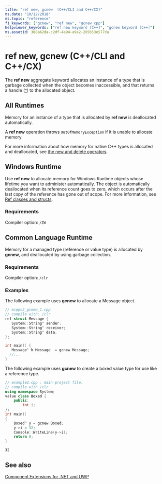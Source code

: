 ```yaml
---
title: "ref new, gcnew  (C++/CLI and C++/CX)"
ms.date: "10/12/2018"
ms.topic: "reference"
f1_keywords: ["gcnew", "ref new", "gcnew_cpp"]
helpviewer_keywords: ["ref new keyword (C++)", "gcnew keyword [C++]"]
ms.assetid: 388a62da-c2df-4a94-a9a2-205b53e577da
---
```

# ref new, gcnew  (C++/CLI and C++/CX)

The **ref new** aggregate keyword allocates an instance of a type that is garbage collected when the object becomes inaccessible, and that returns a handle ([^](../windows/handle-to-object-operator-hat-cpp-component-extensions.md)) to the allocated object.

## All Runtimes

Memory for an instance of a type that is allocated by **ref new** is deallocated automatically.

A **ref new** operation throws `OutOfMemoryException` if it is unable to allocate memory.

For more information about how memory for native C++ types is allocated and deallocated, see [the new and delete operators](../cpp/new-and-delete-operators.md).

## Windows Runtime

Use **ref new** to allocate memory for Windows Runtime objects whose lifetime you want to administer automatically. The object is automatically deallocated when its reference count goes to zero, which occurs after the last copy of the reference has gone out of scope. For more information, see [Ref classes and structs](../cppcx/ref-classes-and-structs-c-cx.md).

### Requirements

Compiler option: `/ZW`

## Common Language Runtime

Memory for a managed type (reference or value type) is allocated by **gcnew**, and deallocated by using garbage collection.

### Requirements

Compiler option: `/clr`

### Examples

The following example uses **gcnew** to allocate a Message object.

```cpp
// mcppv2_gcnew_1.cpp
// compile with: /clr
ref struct Message {
   System::String^ sender;
   System::String^ receiver;
   System::String^ data;
};

int main() {
   Message^ h_Message  = gcnew Message;
  //...
}
```

The following example uses **gcnew** to create a boxed value type for use like a reference type.

```cpp
// example2.cpp : main project file.
// compile with /clr
using namespace System;
value class Boxed {
    public:
        int i;
};
int main()
{
    Boxed^ y = gcnew Boxed;
    y->i = 32;
    Console::WriteLine(y->i);
    return 0;
}
```

```Output
32
```

## See also

[Component Extensions for .NET and UWP](../windows/component-extensions-for-runtime-platforms.md)
